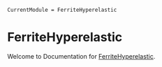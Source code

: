 ```@meta
CurrentModule = FerriteHyperelastic
```

# FerriteHyperelastic

Welcome to
Documentation for [FerriteHyperelastic](https://github.com/Aminofa70/FerriteHyperelastic.jl).

